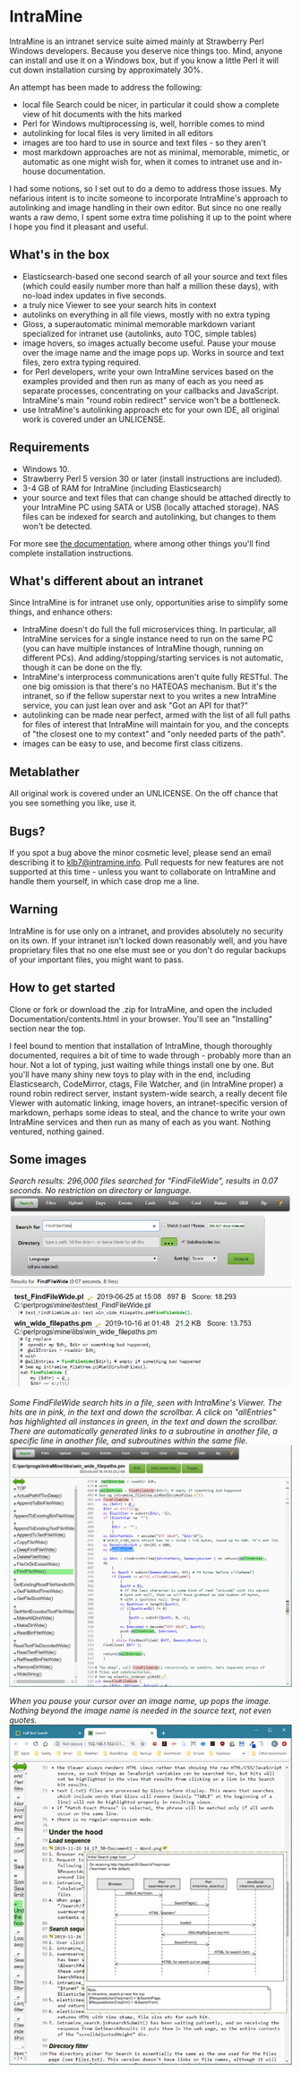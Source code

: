 # IntraMine
IntraMine is an intranet service suite aimed mainly at Strawberry Perl Windows developers. Because you deserve nice things too. Mind, anyone can install and use it on a Windows box, but if you know a little Perl it will cut down installation cursing by approximately 30%.

An attempt has been made to address the following:

 - local file Search could be nicer, in particular it could show a complete view of hit documents with the hits marked
 - Perl for Windows multiprocessing is, well, horrible comes to mind
 - autolinking for local files is very limited in all editors
 - images are too hard to use in source and text files - so they aren't
 - most markdown approaches are not as minimal, memorable, mimetic, or automatic as one might wish for, when it comes to intranet use and in-house documentation.

I had some notions, so I set out to do a demo to address those issues. My nefarious intent is to incite someone to incorporate IntraMine's approach to autolinking and image handling in their own editor. But since no one really wants a raw demo, I spent some extra time polishing it up to the point where I hope you find it pleasant and useful.

## What's in the box
 - Elasticsearch-based one second search of all your source and text files (which could easily number more than half a million these days), with no-load index updates in five seconds.
 - a truly nice Viewer to see your search hits in context
 - autolinks on everything in all file views, mostly with no extra typing
 - Gloss, a superautomatic minimal memorable markdown variant specialized for intranet use (autolinks, auto TOC, simple tables)
 - image hovers, so images actually become useful. Pause your mouse over the image name and the image pops up. Works in source and text files, zero extra typing required.
 - for Perl developers, write your own IntraMine services based on the examples provided and then run as many of each as you need as separate processes, concentrating on your callbacks and JavaScript. IntraMine's main "round robin redirect" service won't be a bottleneck.
 - use IntraMine's autolinking approach etc for your own IDE, all original work is covered under an UNLICENSE.

## Requirements
 - Windows 10.
 - Strawberry Perl 5 version 30 or later (install instructions are included).
 - 3-4 GB of RAM for IntraMine (including Elasticsearch)
 - your source and text files that can change should be attached directly to your IntraMine PC using SATA or USB (locally attached storage). NAS files can be indexed for search and autolinking, but changes to them won't be detected.

For more see [the documentation](http://intramine.info), where among other things you'll find complete installation instructions.

## What's different about an intranet
Since IntraMine is for intranet use only, opportunities arise to simplify some things, and enhance others:

 - IntraMine doesn't do full the full microservices thing. In particular, all IntraMine services for a single instance need to run on the same PC (you can have multiple instances of IntraMine though, running on different PCs). And adding/stopping/starting services is not automatic, though it can be done on the fly.
 - IntraMine's interprocess communications aren't quite fully RESTful. The one big omission is that there's no HATEOAS mechanism. But it's the intranet, so if the fellow superstar next to you writes a new IntraMine service, you can just lean over and ask "Got an API for that?"
 - autolinking can be made near perfect, armed with the list of all full paths for files of interest that IntraMine will maintain for you, and the concepts of "the closest one to my context" and "only needed parts of the path".
 - images can be easy to use, and become first class citizens.

## Metablather
All original work is covered under an UNLICENSE. On the off chance that you see something you like, use it.

## Bugs?
If you spot a bug above the minor cosmetic level, please send an email describing it to klb7@intramine.info. Pull requests for new features are not supported at this time - unless you want to collaborate on IntraMine and handle them yourself, in which case drop me a line.

## Warning
IntraMine is for use only on a intranet, and provides absolutely no security on its own. If your intranet isn't locked down reasonably well, and you have proprietary files that no one else must see or you don't do regular backups of your important files, you might want to pass.

## How to get started
Clone or fork or download the .zip for IntraMine, and open the included Documentation/contents.html in your browser. You'll see an "Installing" section near the top.

I feel bound to mention that installation of IntraMine, though thoroughly documented, requires a bit of time to wade through - probably more than an hour. Not a lot of typing, just waiting while things install one by one. But you'll have many shiny new toys to play with in the end, including Elasticsearch, CodeMirror, ctags, File Watcher, and (in IntraMine proper) a round robin redirect server, instant system-wide search, a really decent file Viewer with automatic linking, image hovers, an intranet-specific version of markdown, perhaps some ideas to steal, and the chance to write your own IntraMine services and then run as many of each as you want. Nothing ventured, nothing gained.

## Some images

*Search results: 296,000 files searched for "FindFileWide", results in 0.07 seconds. No restriction on directory or language.*
![Search](https://github.com/KLB7/IntraMine/blob/master/Documentation/images/2019-10-23%2014_30_47-Full%20Text%20Search.png)


*Some FindFileWide search hits in a file, seen with IntraMine's Viewer. The hits are in pink, in the text and down the scrollbar. A click on "allEntries" has highlighted all instances in green, in the text and down the scrollbar. There are automatically generated links to a subroutine in another file, a specific line in another file, and subroutines within the same file.*
![FindFileWide in a file](https://github.com/KLB7/IntraMine/blob/master/Documentation/images/2020-05-04%2016_22_47-win_wide_filepaths.pm.png)


*When you pause your cursor over an image name, up pops the image. Nothing beyond the image name is needed in the source text, not even quotes.*
![Image hover](https://github.com/KLB7/IntraMine/blob/master/Documentation/images/2020-05-04%2017_45_33-Search.png)
